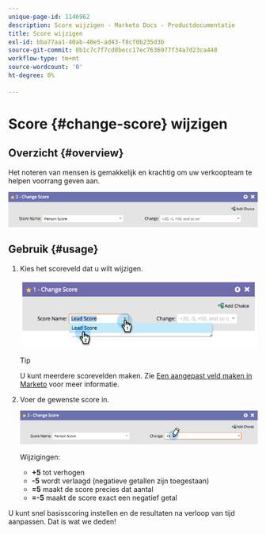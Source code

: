 ```yaml
---
unique-page-id: 1146962
description: Score wijzigen - Marketo Docs - Productdocumentatie
title: Score wijzigen
exl-id: bba77aa1-40ab-40e5-ad43-f8cf0b235d3b
source-git-commit: 0b1c7c7f7cd0becc17ec7636977f34a7d23ca448
workflow-type: tm+mt
source-wordcount: '0'
ht-degree: 0%

---
```


# Score {#change-score} wijzigen

## Overzicht {#overview}

Het noteren van mensen is gemakkelijk en krachtig om uw verkoopteam te helpen voorrang geven aan.

![](assets/flowstep-changescore.png)

## Gebruik {#usage}

1. Kies het scoreveld dat u wilt wijzigen.

   ![](assets/image2014-9-22-11-3a7-3a31.png)

   >[!TIP]
   >
   >U kunt meerdere scorevelden maken. Zie [Een aangepast veld maken in Marketo](/help/marketo/product-docs/administration/field-management/create-a-custom-field-in-marketo.md) voor meer informatie.

1. Voer de gewenste score in.

   ![](assets/flowstep-changescoretype.png)

   Wijzigingen:

   * **+5** tot verhogen
   * **-5** wordt verlaagd (negatieve getallen zijn toegestaan)
   * **=5** maakt de score precies dat aantal
   * **=-5** maakt de score exact een negatief getal

U kunt snel basisscoring instellen en de resultaten na verloop van tijd aanpassen. Dat is wat we deden!
